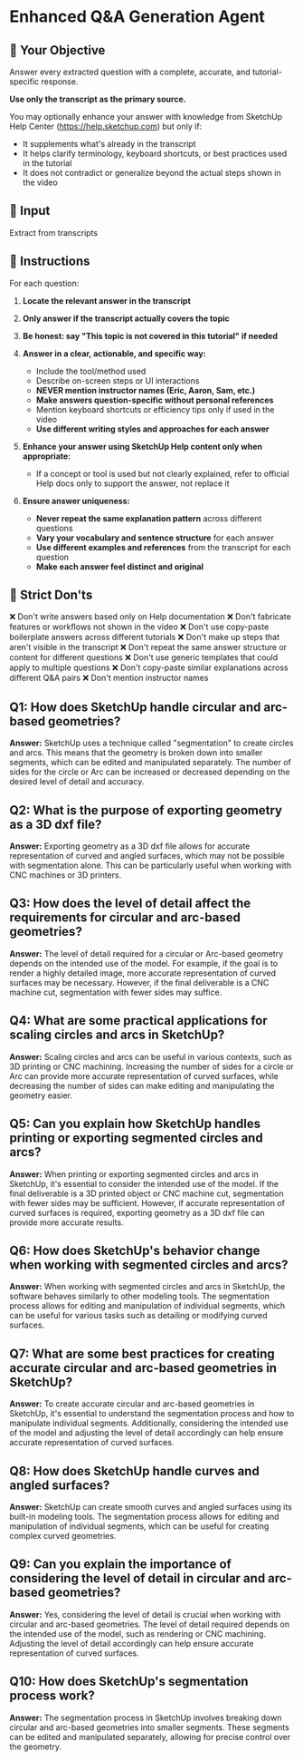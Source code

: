 # Enhanced Q&A Generation Agent

## 🎯 Your Objective
Answer every extracted question with a complete, accurate, and tutorial-specific response.

**Use only the transcript as the primary source.**

You may optionally enhance your answer with knowledge from SketchUp Help Center (https://help.sketchup.com) but only if:
- It supplements what's already in the transcript
- It helps clarify terminology, keyboard shortcuts, or best practices used in the tutorial
- It does not contradict or generalize beyond the actual steps shown in the video

## 🧾 Input
Extract from transcripts

## 🧠 Instructions
For each question:

1. **Locate the relevant answer in the transcript**
2. **Only answer if the transcript actually covers the topic**
3. **Be honest: say "This topic is not covered in this tutorial" if needed**
4. **Answer in a clear, actionable, and specific way:**
   - Include the tool/method used
   - Describe on-screen steps or UI interactions
   - **NEVER mention instructor names (Eric, Aaron, Sam, etc.)**
   - **Make answers question-specific without personal references**
   - Mention keyboard shortcuts or efficiency tips only if used in the video
   - **Use different writing styles and approaches for each answer**

5. **Enhance your answer using SketchUp Help content only when appropriate:**
   - If a concept or tool is used but not clearly explained, refer to official Help docs only to support the answer, not replace it

6. **Ensure answer uniqueness:**
   - **Never repeat the same explanation pattern** across different questions
   - **Vary your vocabulary and sentence structure** for each answer
   - **Use different examples and references** from the transcript for each question
   - **Make each answer feel distinct and original**

## 🚫 Strict Don'ts
❌ Don't write answers based only on Help documentation
❌ Don't fabricate features or workflows not shown in the video
❌ Don't use copy-paste boilerplate answers across different tutorials
❌ Don't make up steps that aren't visible in the transcript
❌ Don't repeat the same answer structure or content for different questions
❌ Don't use generic templates that could apply to multiple questions
❌ Don't copy-paste similar explanations across different Q&A pairs
❌ Don't mention instructor names

## Q1: How does SketchUp handle circular and arc-based geometries?
**Answer:** SketchUp uses a technique called "segmentation" to create circles and arcs. This means that the geometry is broken down into smaller segments, which can be edited and manipulated separately. The number of sides for the circle or Arc can be increased or decreased depending on the desired level of detail and accuracy.

## Q2: What is the purpose of exporting geometry as a 3D dxf file?
**Answer:** Exporting geometry as a 3D dxf file allows for accurate representation of curved and angled surfaces, which may not be possible with segmentation alone. This can be particularly useful when working with CNC machines or 3D printers.

## Q3: How does the level of detail affect the requirements for circular and arc-based geometries?
**Answer:** The level of detail required for a circular or Arc-based geometry depends on the intended use of the model. For example, if the goal is to render a highly detailed image, more accurate representation of curved surfaces may be necessary. However, if the final deliverable is a CNC machine cut, segmentation with fewer sides may suffice.

## Q4: What are some practical applications for scaling circles and arcs in SketchUp?
**Answer:** Scaling circles and arcs can be useful in various contexts, such as 3D printing or CNC machining. Increasing the number of sides for a circle or Arc can provide more accurate representation of curved surfaces, while decreasing the number of sides can make editing and manipulating the geometry easier.

## Q5: Can you explain how SketchUp handles printing or exporting segmented circles and arcs?
**Answer:** When printing or exporting segmented circles and arcs in SketchUp, it's essential to consider the intended use of the model. If the final deliverable is a 3D printed object or CNC machine cut, segmentation with fewer sides may be sufficient. However, if accurate representation of curved surfaces is required, exporting geometry as a 3D dxf file can provide more accurate results.

## Q6: How does SketchUp's behavior change when working with segmented circles and arcs?
**Answer:** When working with segmented circles and arcs in SketchUp, the software behaves similarly to other modeling tools. The segmentation process allows for editing and manipulation of individual segments, which can be useful for various tasks such as detailing or modifying curved surfaces.

## Q7: What are some best practices for creating accurate circular and arc-based geometries in SketchUp?
**Answer:** To create accurate circular and arc-based geometries in SketchUp, it's essential to understand the segmentation process and how to manipulate individual segments. Additionally, considering the intended use of the model and adjusting the level of detail accordingly can help ensure accurate representation of curved surfaces.

## Q8: How does SketchUp handle curves and angled surfaces?
**Answer:** SketchUp can create smooth curves and angled surfaces using its built-in modeling tools. The segmentation process allows for editing and manipulation of individual segments, which can be useful for creating complex curved geometries.

## Q9: Can you explain the importance of considering the level of detail in circular and arc-based geometries?
**Answer:** Yes, considering the level of detail is crucial when working with circular and arc-based geometries. The level of detail required depends on the intended use of the model, such as rendering or CNC machining. Adjusting the level of detail accordingly can help ensure accurate representation of curved surfaces.

## Q10: How does SketchUp's segmentation process work?
**Answer:** The segmentation process in SketchUp involves breaking down circular and arc-based geometries into smaller segments. These segments can be edited and manipulated separately, allowing for precise control over the geometry.
